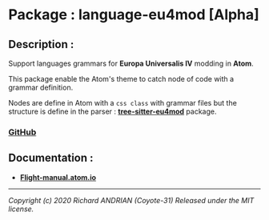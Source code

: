 # Package : language-eu4mod [Alpha]

## Description :

Support languages grammars for **Europa Universalis IV** modding in **Atom**.

This package enable the Atom's theme to catch node of code with a grammar definition.

Nodes are define in Atom with a `css class` with grammar files but the structure is
define in the parser :
**[tree-sitter-eu4mod](https://github.com/Coyote-31/tree-sitter-eu4mod#readme)**
package.

### [GitHub](https://github.com/Coyote-31/language-eu4mod#readme)

## Documentation :

* **[Flight-manual.atom.io](https://flight-manual.atom.io/hacking-atom/sections/creating-a-grammar/)**
____

*Copyright (c) 2020 Richard ANDRIAN (Coyote-31) Released under the MIT license.*
